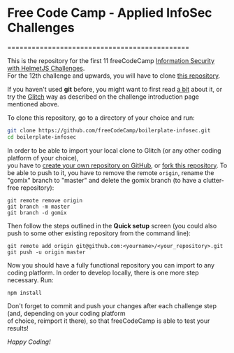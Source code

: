 # Free Code Camp - Applied InfoSec Challenges
=============================================

This is the repository for the first 11 freeCodeCamp [Information Security with HelmetJS Challenges](https://learn.freecodecamp.org/information-security-and-quality-assurance/information-security-with-helmetjs/).  
For the 12th challenge and upwards, you will have to clone [this repository](https://github.com/freeCodeCamp/boilerplate-bcrypt). 

If you haven't used **git** before, you might want to first read
[a bit](http://try.github.io/) about it, or try the [Glitch](https://glitch.com/) 
way as described on the challenge introduction page mentioned above.

To clone this repository, go to a directory of your choice and run:
```bash
git clone https://github.com/freeCodeCamp/boilerplate-infosec.git
cd boilerplate-infosec
```
In order to be able to import your local clone to Glitch (or any other coding platform of your choice),  
you have to [create your own repository on GitHub](https://help.github.com/articles/creating-a-new-repository/), or [fork this repository](https://help.github.com/articles/fork-a-repo/).
To be able to push to it, you have to remove the remote `origin`,
rename the "gomix" branch to "master" and delete the gomix branch
(to have a clutter-free repository):
```
git remote remove origin
git branch -m master
git branch -d gomix
```
Then follow the steps outlined in the **Quick setup** screen (you could also push to some other existing repository from the command line):
```
git remote add origin git@github.com:<yourname>/<your_repository>.git
git push -u origin master
```

Now you should have a fully functional repository you can import to any coding platform.
In order to develop locally, there is one more step necessary. Run:
```
npm install
```

Don't forget to commit and push your changes after each challenge step (and, 
depending on your coding platform      
of choice, reimport it there), so that freeCodeCamp is able to test your results!  

*Happy Coding!*

